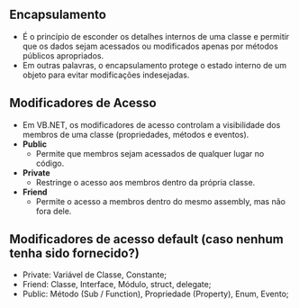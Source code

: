 ## Encapsulamento

- É o princípio de esconder os detalhes internos de uma classe e permitir que os dados sejam acessados ou modificados apenas por métodos públicos apropriados. 
- Em outras palavras, o encapsulamento protege o estado interno de um objeto para evitar modificações indesejadas.

## Modificadores de Acesso

- Em VB.NET, os modificadores de acesso controlam a visibilidade dos membros de uma classe (propriedades, métodos e eventos).
- **Public**
    - Permite que membros sejam acessados de qualquer lugar no código.
- **Private**
    - Restringe o acesso aos membros dentro da própria classe.
- **Friend**
    - Permite o acesso a membros dentro do mesmo assembly, mas não fora dele.

## Modificadores de acesso default (caso nenhum tenha sido fornecido?)

- Private: Variável de Classe, Constante;
- Friend: Classe, Interface, Módulo, struct, delegate;
- Public: Método (Sub / Function), Propriedade (Property), Enum, Evento;